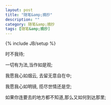 ```yaml
---
layout: post
title: "随笔&amp;摘抄"
description: ""
category: 随笔&amp;摘抄
tags: [随笔&amp;摘抄]
---
```

{% include JB/setup %}

时不我待;

一切有为法,当作如是观;

我愿我心如烟云, 去留无意自在中;

我愿我心如明镜, 揽尽世情还是空;

如果你连要去的地方都不知道,那么又如何到达那里;